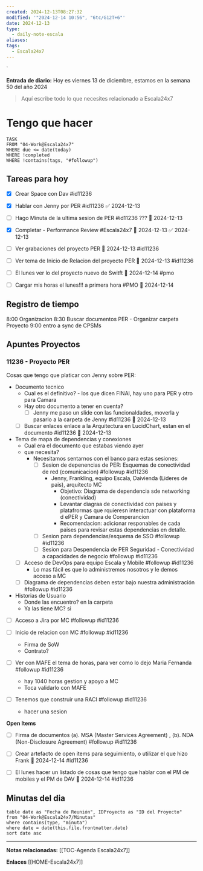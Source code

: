 ```yaml
---
created: 2024-12-13T08:27:32
modified: '"2024-12-14 10:56", "6tc/G12T+6"'
date: 2024-12-13
type:
  - daily-note-escala
aliases: 
tags:
  - Escala24x7
---
```

`


**Entrada de diario:** 
Hoy es viernes 13 de diciembre, estamos en la semana 50 del año 2024

> Aquí escribe todo lo que necesites relacionado a Escala24x7


# Tengo que hacer

```dataview
TASK 
FROM "04-Work@Escala24x7"
WHERE due <= date(today) 
WHERE !completed 
WHERE !contains(tags, "#followup")  
```


## Tareas para hoy
- [x] Crear Space con Dav #id11236
- [x] Hablar con Jenny por PER #id11236 ✅ 2024-12-13
- [ ] Hago Minuta de la ultima sesion de PER #id11236 ??? 📅 2024-12-13 
- [x] Completar - Performance Review #Escala24x7 📅 2024-12-13 ✅ 2024-12-13
- [ ] Ver grabaciones del proyecto PER 📅 2024-12-13 #id11236
- [ ] Ver tema de Inicio de Relacion del proyecto PER 📅 2024-12-13  #id11236

- [ ] El lunes ver lo del proyecto nuevo de Switft 📅 2024-12-14  #pmo
- [ ] Cargar mis horas el lunes!!! a primera hora #PMO  📅 2024-12-14
## Registro de tiempo
8:00 Organizacion
8:30 Buscar documentos PER - Organizar carpeta Proyecto
9:00 entro a sync de CPSMs




## Apuntes Proyectos

### 11236 - Proyecto PER

Cosas que tengo que platicar con Jenny sobre PER:
- Documento tecnico
	- Cual es el definitivo? - los que dicen FINAl, hay uno para PER y otro para Camara
	- Hay otro documento a tener en cuenta?
		- [ ] Jenny me paso un slide con las funcionaldades, moverla y pasarlo a la carpeta de Jenny #id11236  📅 2024-12-13 
	- [ ] Buscar enlaces enlace a la Arquitectura en LucidChart, estan en el documento #id11236 📅 2024-12-13 
- Tema de mapa de dependencias y conexiones
	- Cual era el documento que estabas viendo ayer
	- que necesita? 
		- Necesitamos sentarnos con el banco para estas sesiones:
			- [ ] Sesion de depenencias de PER: Esquemas de conectividad de red (comunicacion) #followup #id11236
				- Jenny, Frankling, equipo Escala, Daivienda (Lideres de pais), arquitecto MC
					- Objetivo: Diagrama de dependencia sde networking (conectividad)
					- Levantar diagraa de conectividad con paises y platafrormas que rquieresn interactuar con plataforma d ePER y Camara de Comperancion
					- Recomendacion: adicionar responables de cada paises para revisar estas dependencias en detalle.
			- [ ] Sesion para dependencias/esquema de SSO #followup #id11236
			- [ ] Sesion para Despendencia de PER Seguridad - Conectividad a capacidades de negocio #followup #id11236
	- [ ] Acceso de DevOps para equipo Escala y Mobile #followup #id11236
		- Lo mas fácil es que lo administremos nosotros y le demos acceso a MC
	- [ ] Diagrama de dependencias deben estar bajo nuestra administración #followup  #id11236
- Historias de Usuario
	- Donde las encuentro? en la carpeta
	- Ya las tiene MC? si
- [ ] Acceso a Jira por MC #followup #id11236
- [ ] Inicio de relacion con MC #followup #id11236
	- Firma de SoW
	- Contrato?

- [ ] Ver con MAFE el tema de horas, para ver como lo dejo Maria Fernanda #followup #id11236
	- hay 1040 horas gestion y apoyo a MC
	- Toca validarlo con MAFE
- [ ] Tenemos que construir una RACI #followup #id11236
	- hacer una sesion

**Open Items**
- [ ] Firma de documentos (a). MSA (Master Services Agreement)  , (b). NDA (Non-Disclosure Agreement) #followup #id11236
- [ ] Crear artefacto de open items para seguimiento, o utilizar el que hizo Frank 📅 2024-12-14  #id11236
- [ ] El lunes hacer un listado de cosas que tengo que hablar con el PM de mobiles y el PM de DAV 📅 2024-12-14  #id11236


## Minutas del dia
 ```dataview
table date as "Fecha de Reunión", IDProyecto as "ID del Proyecto"
from "04-Work@Escala24x7/Minutas"
where contains(type, "minuta")
where date = date(this.file.frontmatter.date)
sort date asc
```


----
**Notas relacionadas:**
[[TOC-Agenda Escala24x7]]


**Enlaces**
[[HOME-Escala24x7]]

